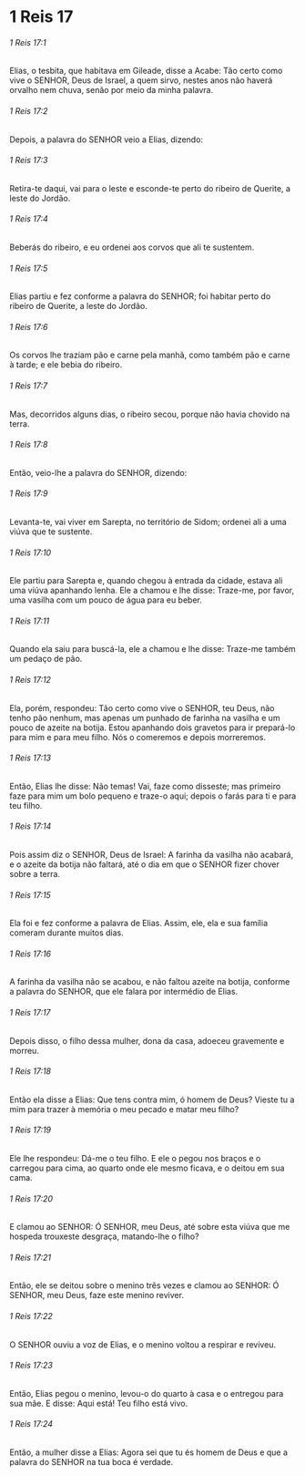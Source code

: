 # 1 Reis 17

###### 1 Reis 17:1

Elias, o tesbita, que habitava em Gileade, disse a Acabe: Tão certo como vive o SENHOR, Deus de Israel, a quem sirvo, nestes anos não haverá orvalho nem chuva, senão por meio da minha palavra.

###### 1 Reis 17:2

Depois, a palavra do SENHOR veio a Elias, dizendo:

###### 1 Reis 17:3

Retira-te daqui, vai para o leste e esconde-te perto do ribeiro de Querite, a leste do Jordão.

###### 1 Reis 17:4

Beberás do ribeiro, e eu ordenei aos corvos que ali te sustentem.

###### 1 Reis 17:5

Elias partiu e fez conforme a palavra do SENHOR; foi habitar perto do ribeiro de Querite, a leste do Jordão.

###### 1 Reis 17:6

Os corvos lhe traziam pão e carne pela manhã, como também pão e carne à tarde; e ele bebia do ribeiro.

###### 1 Reis 17:7

Mas, decorridos alguns dias, o ribeiro secou, porque não havia chovido na terra.

###### 1 Reis 17:8

Então, veio-lhe a palavra do SENHOR, dizendo:

###### 1 Reis 17:9

Levanta-te, vai viver em Sarepta, no território de Sidom; ordenei ali a uma viúva que te sustente.

###### 1 Reis 17:10

Ele partiu para Sarepta e, quando chegou à entrada da cidade, estava ali uma viúva apanhando lenha. Ele a chamou e lhe disse: Traze-me, por favor, uma vasilha com um pouco de água para eu beber.

###### 1 Reis 17:11

Quando ela saiu para buscá-la, ele a chamou e lhe disse: Traze-me também um pedaço de pão.

###### 1 Reis 17:12

Ela, porém, respondeu: Tão certo como vive o SENHOR, teu Deus, não tenho pão nenhum, mas apenas um punhado de farinha na vasilha e um pouco de azeite na botija. Estou apanhando dois gravetos para ir prepará-lo para mim e para meu filho. Nós o comeremos e depois morreremos.

###### 1 Reis 17:13

Então, Elias lhe disse: Não temas! Vai, faze como disseste; mas primeiro faze para mim um bolo pequeno e traze-o aqui; depois o farás para ti e para teu filho.

###### 1 Reis 17:14

Pois assim diz o SENHOR, Deus de Israel: A farinha da vasilha não acabará, e o azeite da botija não faltará, até o dia em que o SENHOR fizer chover sobre a terra.

###### 1 Reis 17:15

Ela foi e fez conforme a palavra de Elias. Assim, ele, ela e sua família comeram durante muitos dias.

###### 1 Reis 17:16

A farinha da vasilha não se acabou, e não faltou azeite na botija, conforme a palavra do SENHOR, que ele falara por intermédio de Elias.

###### 1 Reis 17:17

Depois disso, o filho dessa mulher, dona da casa, adoeceu gravemente e morreu.

###### 1 Reis 17:18

Então ela disse a Elias: Que tens contra mim, ó homem de Deus? Vieste tu a mim para trazer à memória o meu pecado e matar meu filho?

###### 1 Reis 17:19

Ele lhe respondeu: Dá-me o teu filho. E ele o pegou nos braços e o carregou para cima, ao quarto onde ele mesmo ficava, e o deitou em sua cama.

###### 1 Reis 17:20

E clamou ao SENHOR: Ó SENHOR, meu Deus, até sobre esta viúva que me hospeda trouxeste desgraça, matando-lhe o filho?

###### 1 Reis 17:21

Então, ele se deitou sobre o menino três vezes e clamou ao SENHOR: Ó SENHOR, meu Deus, faze este menino reviver.

###### 1 Reis 17:22

O SENHOR ouviu a voz de Elias, e o menino voltou a respirar e reviveu.

###### 1 Reis 17:23

Então, Elias pegou o menino, levou-o do quarto à casa e o entregou para sua mãe. E disse: Aqui está! Teu filho está vivo.

###### 1 Reis 17:24

Então, a mulher disse a Elias: Agora sei que tu és homem de Deus e que a palavra do SENHOR na tua boca é verdade.

